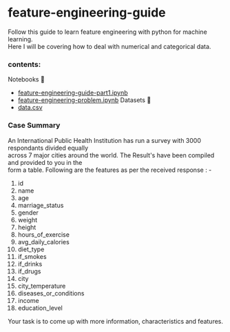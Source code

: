 # feature-engineering-guide
Follow this guide to learn feature engineering with python for machine learning. \
Here I will be covering how to deal with numerical and categorical data.

### **contents:** 
Notebooks 📕
- [feature-engineering-guide-part1.ipynb](https://github.com/git-GB/feature-engineering-guide/blob/main/feature-engineering-guide-part1.ipynb)
- [feature-engineering-problem.ipynb](https://github.com/git-GB/feature-engineering-guide/blob/main/case-sample-solution.ipynb)
Datasets 📁
- [data.csv](https://github.com/git-GB/feature-engineering-guide/blob/main/datasets/data.csv)

### Case Summary
An International Public Health Institution has run a survey with 3000 respondants divided equally \
across 7 major cities around the world. The Result's have been compiled and provided to you in the \
form a table. Following are the features as per the received response : - 

1) id	
2) name	
3) age	
4) marriage_status	
5) gender	
6) weight	
7) height
8) hours_of_exercise	
9) avg_daily_calories	
10) diet_type	
11) if_smokes	
12) if_drinks	
13) if_drugs	
14) city	
15) city_temperature	
16) diseases_or_conditions	
17) income	
18) education_level

Your task is to come up with more information, characteristics and features.

